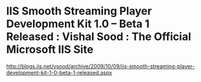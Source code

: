 <!--
id: 225784225
link: http://kevinisom.info/post/225784225/iis-smooth-streaming-player-development-kit-1-0-beta
slug: iis-smooth-streaming-player-development-kit-1-0-beta
date: Wed Oct 28 2009 23:18:20 GMT+1300 (NZDT)
raw: {"blog_name":"kevinisom","id":225784225,"post_url":"http://kevinisom.info/post/225784225/iis-smooth-streaming-player-development-kit-1-0-beta","slug":"iis-smooth-streaming-player-development-kit-1-0-beta","type":"link","date":"2009-10-28 10:18:20 GMT","timestamp":1256725100,"state":"published","format":"html","reblog_key":"YLYD2VoY","tags":[],"short_url":"http://tmblr.co/Zw68YyDTJ6X","highlighted":[],"feed_item":"http://blogs.iis.net/vsood/archive/2009/10/09/iis-smooth-streaming-player-development-kit-1-0-beta-1-released.aspx","from_feed_id":"650234","note_count":0,"title":"IIS Smooth Streaming Player Development Kit 1.0 – Beta 1 Released : Vishal Sood : The Official Microsoft IIS Site","url":"http://blogs.iis.net/vsood/archive/2009/10/09/iis-smooth-streaming-player-development-kit-1-0-beta-1-released.aspx","description":""}
publish: 2009-10-028
tags: 
title: IIS Smooth Streaming Player Development Kit 1.0 – Beta 1 Released : Vishal Sood : The Official Microsoft IIS Site
-->


IIS Smooth Streaming Player Development Kit 1.0 – Beta 1 Released : Vishal Sood : The Official Microsoft IIS Site
=================================================================================================================

<http://blogs.iis.net/vsood/archive/2009/10/09/iis-smooth-streaming-player-development-kit-1-0-beta-1-released.aspx>

